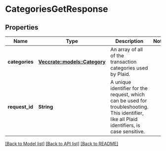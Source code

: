 # CategoriesGetResponse

## Properties

Name | Type | Description | Notes
------------ | ------------- | ------------- | -------------
**categories** | [**Vec<crate::models::Category>**](Category.md) | An array of all of the transaction categories used by Plaid. | 
**request_id** | **String** | A unique identifier for the request, which can be used for troubleshooting. This identifier, like all Plaid identifiers, is case sensitive. | 

[[Back to Model list]](../README.md#documentation-for-models) [[Back to API list]](../README.md#documentation-for-api-endpoints) [[Back to README]](../README.md)


